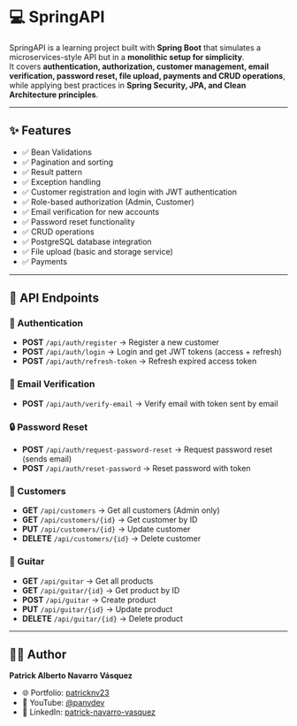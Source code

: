 # ‍💻 SpringAPI

SpringAPI is a learning project built with **Spring Boot** that simulates a microservices-style API but in a **monolithic setup for simplicity**.  
It covers **authentication, authorization, customer management, email verification, password reset, file upload, payments and CRUD operations**, while applying best practices in **Spring Security, JPA, and Clean Architecture principles**.

---

## ✨ Features
- ✅ Bean Validations
- ✅ Pagination and sorting
- ✅ Result pattern
- ✅ Exception handling
- ✅ Customer registration and login with JWT authentication
- ✅ Role-based authorization (Admin, Customer)
- ✅ Email verification for new accounts
- ✅ Password reset functionality
- ✅ CRUD operations
- ✅ PostgreSQL database integration
- ✅ File upload (basic and storage service)
- ✅ Payments

---

## 📡 API Endpoints

### 🔑 Authentication
- **POST** `/api/auth/register` → Register a new customer
- **POST** `/api/auth/login` → Login and get JWT tokens (access + refresh)
- **POST** `/api/auth/refresh-token` → Refresh expired access token

### 📧 Email Verification
- **POST** `/api/auth/verify-email` → Verify email with token sent by email

### 🔒 Password Reset
- **POST** `/api/auth/request-password-reset` → Request password reset (sends email)
- **POST** `/api/auth/reset-password` → Reset password with token

### 👤 Customers
- **GET** `/api/customers` → Get all customers (Admin only)
- **GET** `/api/customers/{id}` → Get customer by ID
- **PUT** `/api/customers/{id}` → Update customer
- **DELETE** `/api/customers/{id}` → Delete customer

### 🎸 Guitar
- **GET** `/api/guitar` → Get all products
- **GET** `/api/guitar/{id}` → Get product by ID
- **POST** `/api/guitar` → Create product
- **PUT** `/api/guitar/{id}` → Update product
- **DELETE** `/api/guitar/{id}` → Delete product

---

## 👨‍💻 Author
**Patrick Alberto Navarro Vásquez**

- 🌐 Portfolio: [patricknv23](https://patricknv23.netlify.app/)
- 🎥 YouTube: [@panvdev](https://www.youtube.com/@panvdev4234)
- 💼 LinkedIn: [patrick-navarro-vasquez](https://www.linkedin.com/in/patrick-navarro-79104b245/)  
